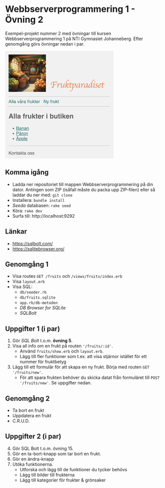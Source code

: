 # Webbserverprogrammering 1 - Övning 2
Exempel-projekt nummer 2 med övningar till kursen Webbserverprogrammering 1 på NTI Gymnasiet Johanneberg. 
Efter genomgång görs övningar nedan i par.

![Alt text](docs/img/fruktparadiset.png)

## Komma igång
* Ladda ner repositoriet till mappen Webbserverprogrammering på din dator. Antingen som ZIP (isåfall måste du packa upp ZIP-filen) eller så laddar du ner med: `git clone`
* Installera: `bundle install`
* *Seeda* databasen: `rake seed`
* Köra: `rake dev`
* Surfa till: http://localhost:9292

## Länkar
* https://sqlbolt.com/
* https://sqlitebrowser.org/

## Genomgång 1
* Visa routes `GET /fruits` och `/views/fruits/index.erb`
* Visa `layout.erb`
* Visa SQL:
    * `db/seeder.rb`
    * `db/fruits.sqlite`
    * `app.rb/db-metoden` 
    * *DB Browser for SQLite*
    * *SQLBolt*

## Uppgifter 1 (i par)
1. Gör *SQL Bolt* t.o.m. **övning 5**.
2. Visa all info om en frukt på routen `'/fruits/:id'`. 
    * Använd `fruits/show.erb` och `layout.erb`.
    * Lägg till fler funktioner som t.ex. att visa stjärnor istället för ett nummer för fruktbetyg
3. Lägg till ett formulär för att skapa en ny frukt. Börja med routen `GET '/fruits/new'`. 
    * För att spara frukten behöver du skicka datat från formuläret till `POST '/fruits/new'`. Se uppgifter nedan.

## Genomgång 2
* Ta bort en frukt
* Uppdatera en frukt
* C.R.U.D.

## Uppgifter 2 (i par)
4. Gör SQL Bolt t.o.m. övning 15.
5. Gör en ta-bort-knapp som tar bort en frukt.
6. Gör en ändra-knapp
7. Utöka funktionerna.
    * Utforska och lägg till de funktioner du tycker behövs
    * Lägg till bilder till frukterna
    * Lägg till kategorier för frukter & grönsaker
